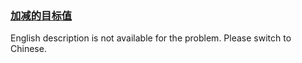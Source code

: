 ### [加减的目标值](https://leetcode.com/problems/YaVDxD)

<p>English description is not available for the problem. Please switch to Chinese.</p>
